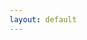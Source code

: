```yaml
---
layout: default
---
```

<script>
function OnLoadTrigger() {
    // If an auth token was provided in the URL, convert it into a cookie
    const searchParams = new URLSearchParams(window.location.search);
    if (searchParams.has('user_token')) {
        Cookies.set(
            'notifier_user_token',
            searchParams.get('user_token'),
            {
                expires: 365,
                domain: '.sondesearch.lectrobox.com',
            }
        );
        window.location.href = window.location.origin + window.location.pathname + '../manage/';
    } else {
        window.location.href = window.location.origin + window.location.pathname + '../signup/';
    }
}
</script>